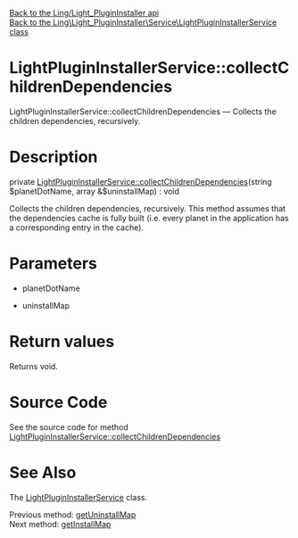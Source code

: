 [Back to the Ling/Light_PluginInstaller api](https://github.com/lingtalfi/Light_PluginInstaller/blob/master/doc/api/Ling/Light_PluginInstaller.md)<br>
[Back to the Ling\Light_PluginInstaller\Service\LightPluginInstallerService class](https://github.com/lingtalfi/Light_PluginInstaller/blob/master/doc/api/Ling/Light_PluginInstaller/Service/LightPluginInstallerService.md)


LightPluginInstallerService::collectChildrenDependencies
================



LightPluginInstallerService::collectChildrenDependencies — Collects the children dependencies, recursively.




Description
================


private [LightPluginInstallerService::collectChildrenDependencies](https://github.com/lingtalfi/Light_PluginInstaller/blob/master/doc/api/Ling/Light_PluginInstaller/Service/LightPluginInstallerService/collectChildrenDependencies.md)(string $planetDotName, array &$uninstallMap) : void




Collects the children dependencies, recursively.
This method assumes that the dependencies cache is fully built (i.e. every planet in the application has
a corresponding entry in the cache).




Parameters
================


- planetDotName

    

- uninstallMap

    


Return values
================

Returns void.








Source Code
===========
See the source code for method [LightPluginInstallerService::collectChildrenDependencies](https://github.com/lingtalfi/Light_PluginInstaller/blob/master/Service/LightPluginInstallerService.php#L542-L550)


See Also
================

The [LightPluginInstallerService](https://github.com/lingtalfi/Light_PluginInstaller/blob/master/doc/api/Ling/Light_PluginInstaller/Service/LightPluginInstallerService.md) class.

Previous method: [getUninstallMap](https://github.com/lingtalfi/Light_PluginInstaller/blob/master/doc/api/Ling/Light_PluginInstaller/Service/LightPluginInstallerService/getUninstallMap.md)<br>Next method: [getInstallMap](https://github.com/lingtalfi/Light_PluginInstaller/blob/master/doc/api/Ling/Light_PluginInstaller/Service/LightPluginInstallerService/getInstallMap.md)<br>

